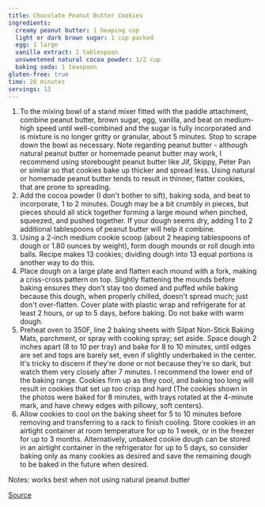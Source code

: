 ```yaml
---
title: Chocolate Peanut Butter Cookies
ingredients:
  creamy peanut butter: 1 heaping cup
  light or dark brown sugar: 1 cup packed
  egg: 1 large
  vanilla extract: 1 tablespoon
  unsweetened natural cocoa powder: 1/2 cup
  baking soda: 1 teaspoon
gluten-free: true
time: 20 minutes
servings: 13
---
```


1. To the mixing bowl of a stand mixer fitted with the paddle attachment, combine peanut butter, brown sugar, egg, vanilla, and beat on medium-high speed until well-combined and the sugar is fully incorporated and is mixture is no longer gritty or granular, about 5 minutes. Stop to scrape down the bowl as necessary. Note regarding peanut butter - although natural peanut butter or homemade peanut butter may work, I recommend using storebought peanut butter like Jif, Skippy, Peter Pan or similar so that cookies bake up thicker and spread less. Using natural or homemade peanut butter tends to result in thinner, flatter cookies, that are prone to spreading.
2. Add the cocoa powder (I don't bother to sift), baking soda, and beat to incorporate, 1 to 2 minutes. Dough may be a bit crumbly in pieces, but pieces should all stick together forming a large mound when pinched, squeezed, and pushed together. If your dough seems dry, adding 1 to 2 additional tablespoons of peanut butter will help it combine.
3. Using a 2-inch medium cookie scoop (about 2 heaping tablespoons of dough or 1.80 ounces by weight), form dough mounds or roll dough into balls. Recipe makes 13 cookies; dividing dough into 13 equal portions is another way to do this.
4. Place dough on a large plate and flatten each mound with a fork, making a criss-cross pattern on top. Slightly flattening the mounds before baking ensures they don't stay too domed and puffed while baking because this dough, when properly chilled, doesn't spread much; just don't over-flatten. Cover plate with plastic wrap and refrigerate for at least 2 hours, or up to 5 days, before baking. Do not bake with warm dough.
5. Preheat oven to 350F, line 2 baking sheets with Silpat Non-Stick Baking Mats, parchment, or spray with cooking spray; set aside. Space dough 2 inches apart (8 to 10 per tray) and bake for 8 to 10 minutes, until edges are set and tops are barely set, even if slightly underbaked in the center. It's tricky to discern if they're done or not because they're so dark, but watch them very closely after 7 minutes. I recommend the lower end of the baking range. Cookies firm up as they cool, and baking too long will result in cookies that set up too crisp and hard (The cookies shown in the photos were baked for 8 minutes, with trays rotated at the 4-minute mark, and have chewy edges with pillowy, soft centers).
6. Allow cookies to cool on the baking sheet for 5 to 10 minutes before removing and transferring to a rack to finish cooling. Store cookies in an airtight container at room temperature for up to 1 week, or in the freezer for up to 3 months. Alternatively, unbaked cookie dough can be stored in an airtight container in the refrigerator for up to 5 days, so consider baking only as many cookies as desired and save the remaining dough to be baked in the future when desired.

Notes: works best when not using natural peanut butter

[Source](http://www.averiecooks.com/2013/02/thick-and-soft-chocolate-peanut-butter-cookies.html)
